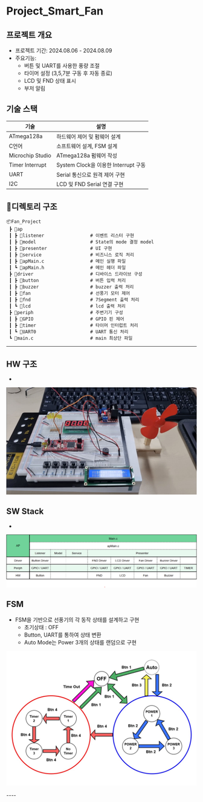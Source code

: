 # Project_Smart_Fan

## 프로젝트 개요
- 프로젝트 기간: 2024.08.06 - 2024.08.09
- 주요기능:
    - 버튼 및 UART를 사용한 풍량 조절
    - 타이머 설정 (3,5,7분 구동 후 자동 종료)
    - LCD 및 FND 상태 표시
    - 부저 알림

## 기술 스택

| 기술     |설명             |
|------|---------------|
| ATmega128a | 하드웨어 제어 및 펌웨어 설계 |
| C언어 | 소프트웨어 설계, FSM 설계 |
| Microchip Studio | ATmega128a 펌웨어 작성 |
| Timer Interrupt | System Clock을 이용한 Interrupt 구동 |
| UART | Serial 통신으로 원격 제어 구현 |
| I2C | LCD 및 FND Serial 연결 구현 |

## 📁디렉토리 구조

```plaintext
📦Fan_Project
 ┣ 📂ap
 ┃ ┣ 📂listener                 # 이벤트 리스터 구현
 ┃ ┣ 📂model                    # State의 mode 결정 model
 ┃ ┣ 📂presenter                # UI 구현
 ┃ ┣ 📂service                  # 비즈니스 로직 처리
 ┃ ┣ 📜apMain.c                 # 메인 실행 파일
 ┃ ┗ 📜apMain.h                 # 메인 헤더 파일
 ┣ 📂driver                     # 디바이스 드라이브 구성
 ┃ ┣ 📂button                   # 버튼 입력 처리
 ┃ ┣ 📂buzzer                   # buzzer 출력 처리
 ┃ ┣ 📂fan                      # 선풍기 모터 제어
 ┃ ┣ 📂fnd                      # 7Segment 출력 처리
 ┃ ┗ 📂lcd                      # lcd 출력 처리
 ┣ 📂periph                     # 주변기기 구성
 ┃ ┣ 📂GPIO                     # GPIO 핀 제어
 ┃ ┣ 📂timer                    # 타이머 인터럽트 처리
 ┃ ┗ 📂UART0                    # UART 통신 처리
 ┗ 📜main.c                     # main 최상단 파일
 ```
---
## HW 구조
- 

<p align="center">
<img src="./Image/Fan HW.jpg">
</p>

## SW Stack
- 

<p align="center">
<img src="./Image/Fan SW Stack.png">
</p>

## FSM
- FSM을 기반으로 선풍기의 각 동작 상태를 설계하고 구현
    - 초기상태 : OFF
    - Button, UART를 통하여 상태 변환
    - Auto Mode는 Power 3개의 상태를 랜덤으로 구현
<p align="center">
<img src="./Image/fan FSM.jpg">
</p>
----


